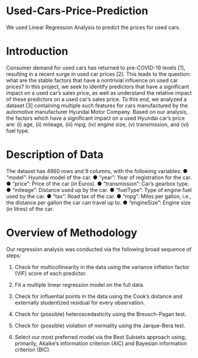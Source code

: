 # Used-Cars-Price-Prediction
We used Linear Regression Analysis to predict the prices for used cars.

# Introduction
Consumer demand for used cars has returned to pre-COVID-19 levels [1], resulting in a recent surge in used car prices [2]. This leads to the question: what are the stable factors that have a nontrivial influence on used car prices? In this project, we seek to identify predictors that have a significant impact on a used car’s sales price, as well as understand the relative impact of these predictors on a used car’s sales price.
To this end, we analyzed a dataset [3] containing multiple such features for cars manufactured by the automotive manufacturer Hyundai Motor Company. Based on our analysis, the factors which have a significant impact on a used Hyundai car’s price are: (i) age, (ii) mileage, (iii) mpg, (iv) engine size, (v) transmission, and (vi) fuel type.

# Description of Data
The dataset has 4860 rows and 9 columns, with the following variables:
● “model”: Hyundai model of the car.
● “year”: Year of registration for the car.
● “price”: Price of the car (in Euros).
● “transmission”: Car’s gearbox type.
● “mileage”: Distance used up by the car.
● “fuelType”: Type of engine fuel used by the car.
● “tax”: Road tax of the car.
● “mpg”: Miles per gallon, i.e., the distance per gallon the car can travel up to.
● “engineSize”: Engine size (in litres) of the car.

# Overview of Methodology
Our regression analysis was conducted via the following broad sequence of steps:
1. Check for multicollinearity in the data using the variance inflation factor (VIF) score of each predictor.
2. Fit a multiple linear regression model on the full data.
 
3. Check for influential points in the data using the Cook’s distance and externally studentized residual for every observation.
4. Check for (possible) heteroscedasticity using the Breusch-Pagan test.
5. Check for (possible) violation of normality using the Jarque-Bera test.
6. Select our most preferred model via the Best Subsets approach using, primarily, Akaike’s
information criterion (AIC) and Bayesian information criterion (BIC).

